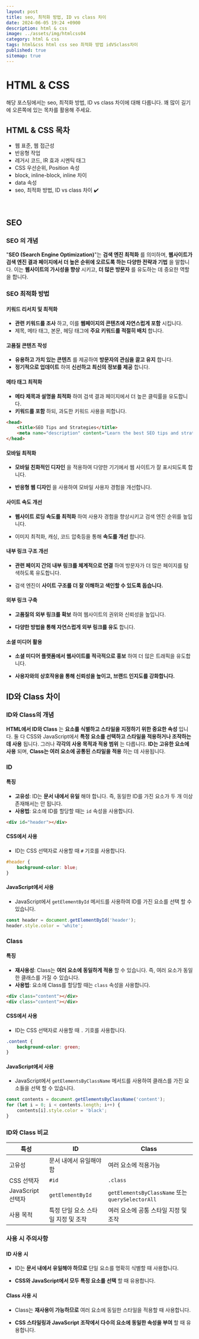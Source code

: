 ```yaml
---
layout: post
title: seo, 최적화 방법, ID vs class 차이
date: 2024-06-05 19:24 +0900
description: html & css
image: ../assets/img/htmlcss04
category: html & css
tags: html&css html css seo 최적화 방법 idVSclass차이
published: true
sitemap: true
---
```


# HTML & CSS
해당 포스팅에서는 seo, 최적화 방법, ID vs class 차이에 대해 다룹니다. 꽤 많이 길기에 오른쪽에 있는 목차를 활용해 주세요.<br />


## __HTML & CSS 목차__
* 웹 표준, 웹 접근성 <br/>
* 반응형 작업 <br/>
* 레거시 코드, IR 효과 시멘틱 태그<br/>
* CSS 우선순위, Position 속성<br/>
* block, inline-block, inline 차이 <br/>
* data 속성<br/>
* seo, 최적화 방법, ID vs class 차이 ✔️<br/>

<br/>

## __SEO__<br/>

### __SEO 의 개념__
"__SEO (Search Engine Optimization)__"는 __검색 엔진 최적화__ 를 의미하며, __웹사이트가 검색 엔진 결과 페이지에서 더 높은 순위에 오르도록 하는 다양한 전략과 기법__ 을 말합니다. 이는 __웹사이트의 가시성을 향상__ 시키고, __더 많은 방문자__ 를 유도하는 데 중요한 역할을 합니다.

### __SEO 최적화 방법__

#### __키워드 리서치 및 최적화__

* __관련 키워드를 조사__ 하고, 이를 __웹페이지의 콘텐츠에 자연스럽게 포함__ 시킵니다.<br/>
* 제목, 메타 태그, 본문, 헤딩 태그에 __주요 키워드를 적절히 배치__ 합니다.<br/>

#### __고품질 콘텐츠 작성__

* __유용하고 가치 있는 콘텐츠__ 를 제공하여 __방문자의 관심을 끌고 유지__ 합니다.<br/>
* __정기적으로 업데이트__ 하여 __신선하고 최신의 정보를 제공__ 합니다.<br/>

#### __메타 태그 최적화__

* __메타 제목과 설명을 최적화__ 하여 검색 결과 페이지에서 더 높은 클릭률을 유도합니다.<br/>
* __키워드를 포함__ 하되, 과도한 키워드 사용을 피합니다.<br/>

```html
<head>
    <title>SEO Tips and Strategies</title>
    <meta name="description" content="Learn the best SEO tips and strategies to improve your website's search engine ranking.">
</head>
```

#### __모바일 최적화__

* __모바일 친화적인 디자인__ 을 적용하여 다양한 기기에서 웹 사이트가 잘 표시되도록 합니다.<br/>

* __반응형 웹 디자인__ 을 사용하여 모바일 사용자 경험을 개선합니다.<br/>

#### __사이트 속도 개선__

* __웹사이트 로딩 속도를 최적화__ 하여 사용자 경험을 향상시키고 검색 엔진 순위를 높입니다.<br/>

* 이미지 최적화, 캐싱, 코드 압축등을 통해 __속도를 개선__ 합니다.<br/>

#### __내부 링크 구조 개선__

* __관련 페이지 간의 내부 링크를 체계적으로 연결__ 하여 방문자가 더 많은 페이지를 탐색하도록 유도합니다.<br/>

* 검색 엔진이 __사이트 구조를 더 잘 이해하고 색인할 수 있도록 돕습니다.__<br/>

#### __외부 링크 구축__

* __고품질의 외부 링크를 확보__ 하여 웹사이트의 권위와 신뢰성을 높입니다.<br/>

* __다양한 방법을 통해 자연스럽게 외부 링크를 유도__ 합니다.<br/>

#### __소셜 미디어 활용__

* __소셜 미디어 플랫폼에서 웹사이트를 적극적으로 홍보__ 하여 더 많은 트래픽을 유도합니다.<br/>

* __사용자와의 상호작용을 통해 신뢰성을 높이고, 브랜드 인지도를 강화합니다.__<br/>

## __ID와 Class 차이__<br/>

### __ID와 Class의 개념__
__HTML에서 ID와 Class__ 는 __요소를 식별하고 스타일을 지정하기 위한 중요한 속성__ 입니다. 둘 다 CSS와 JavaScript에서 __특정 요소를 선택하고 스타일을 적용하거나 조작하는 데 사용__ 됩니다. 그러나 __각각의 사용 목적과 적용 범위__ 는 다릅니다.
__ID는 고유한 요소에 사용__ 되며, __Class는 여러 요소에 공통된 스타일을 적용__ 하는 데 사용됩니다.

### __ID__

#### __특징__

* __고유성__: ID는 __문서 내에서 유일__ 해야 합니다. 즉, 동일한 ID를 가진 요소가 두 개 이상 존재해서는 안 됩니다.<br/>
* __사용법__: 요소에 ID를 할당할 때는 `id` 속성을 사용합니다.<br/>

```html
<div id="header"></div>
```

#### __CSS에서 사용__

* ID는 CSS 선택자로 사용할 때 `#` 기호를 사용합니다.<br/>

```css
#header {
    background-color: blue;
}
```

#### __JavaScript에서 사용__

* JavaScript에서 `getElementById` 메서드를 사용하여 ID를 가진 요소를 선택 할 수 있습니다.<br/>

```javascript
const header = document.getElementById('header');
header.style.color = 'white';
```

### __Class__

#### __특징__

* __재사용성__: Class는 __여러 요소에 동일하게 적용__ 할 수 있습니다. 즉, 여러 요소가 동일한 클래스를 가질 수 있습니다.<br/>
* __사용법__: 요소에 Class를 할당할 때는 `class` 속성을 사용합니다.<br/>

```html
<div class="content"></div>
<div class="content"></div>
```

#### __CSS에서 사용__

* ID는 CSS 선택자로 사용할 때 `.` 기호를 사용합니다.<br/>

```css
.content {
    background-color: green;
}
```

#### __JavaScript에서 사용__

* JavaScript에서 `getElementsByClassName` 메서드를 사용하여 클래스를 가진 요소들을 선택 할 수 있습니다.<br/>

```javascript
const contents = document.getElementsByClassName('content');
for (let i = 0; i < contents.length; i++) {
    contents[i].style.color = 'black';
}
```

### __ID와 Class 비교__

|특성|ID|Class|
|---|---|---|
|고유성|문서 내에서 유일해야 함|여러 요소에 적용가능|
|CSS 선택자| `#id` | `.class` |
|JavaScript 선택자| `getElementById` | `getElementsByClassName` 또는 `querySelectorAll` |
|사용 목적|특정 단일 요소 스타일 지정 및 조작|여러 요소에 공통 스타일 지정 및 조작|

### __사용 시 주의사항__

#### __ID 사용 시__

* ID는 __문서 내에서 유일해야 하므로__ 단일 요소를 명확히 식별할 때 사용합니다.

* __CSS와 JavaScript에서 모두 특정 요소를 선택__ 할 때 유용합니다.

#### __Class 사용 시__

* Class는 __재사용이 가능하므로__ 여러 요소에 동일한 스타일을 적용할 때 사용합니다.

* __CSS 스타일링과 JavaScript 조작에서 다수의 요소에 동일한 속성을 부여__ 할 때 유용합니다.